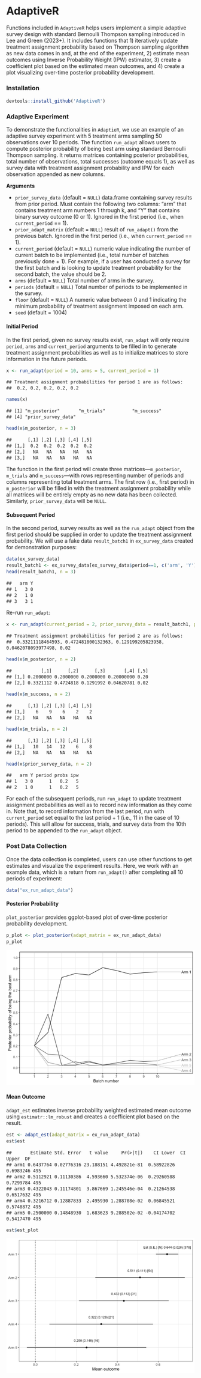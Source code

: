 AdaptiveR
================

Functions included in `AdaptiveR` helps users implement a simple
adaptive survey design with standard Bernoulli Thompson sampling
introduced in Lee and Green (2023+). It includes functions that 1)
iteratively update treatment assignment probability based on Thompson
sampling algorithm as new data comes in and, at the end of the
experiment, 2) estimate mean outcomes using Inverse Probability Weight
(IPW) estimator, 3) create a coefficient plot based on the estimated
mean outcomes, and 4) create a plot visualizing over-time posterior
probability development.

### Installation

``` r
devtools::install_github('AdaptiveR')
```

### Adaptive Experiment

To demonstrate the functionalities in `AdaptieR`, we use an example of
an adaptive survey experiment with 5 treatment arms sampling 50
observations over 10 periods. The function `run_adapt` allows users to
compute posterior probability of being best arm using standard Bernoulli
Thompson sampling. It returns matrices containing posterior
probabilities, total number of observations, total successes (outcome
equals 1), as well as survey data with treatment assignment probability
and IPW for each observation appended as new columns.

**Arguments**

- `prior_survey_data` (default = `NULL`) data.frame containing survey
  results from prior period. Must contain the following two columns:
  “arm” that contains treatment arm numbers 1 through k, and “Y” that
  contains binary survey outcome (0 or 1). Ignored in the first period
  (i.e., when `current_period` == 1).
- `prior_adapt_matrix` (default = `NULL`) result of `run_adapt()` from
  the previous batch. Ignored in the first period (i.e., when
  `current_period` == 1).
- `current_period` (default = `NULL`) numeric value indicating the
  number of current batch to be implemented (i.e., total number of
  batches previously done + 1). For example, if a user has conducted a
  survey for the first batch and is looking to update treatment
  probability for the second batch, the value should be 2.
- `arms` (default = `NULL`) Total number of arms in the survey.
- `periods` (default = `NULL`) Total number of periods to be implemented
  in the survey.
- `floor` (default = `NULL`) A numeric value between 0 and 1 indicating
  the minimum probability of treatment assignment imposed on each arm.
- `seed` (default = 1004)

#### Initial Period

In the first period, given no survey results exist, `run_adapt` will
only require `period`, `arms` and `current_period` arguments to be
filled in to generate treatment assignment probabilities as well as to
initialize matrices to store information in the future periods.

``` r
x <- run_adapt(period = 10, arms = 5, current_period = 1)
```

    ## Treatment assignment probabilities for period 1 are as follows:
    ##  0.2, 0.2, 0.2, 0.2, 0.2

``` r
names(x)
```

    ## [1] "m_posterior"       "m_trials"          "m_success"        
    ## [4] "prior_survey_data"

``` r
head(x$m_posterior, n = 3)
```

    ##      [,1] [,2] [,3] [,4] [,5]
    ## [1,]  0.2  0.2  0.2  0.2  0.2
    ## [2,]   NA   NA   NA   NA   NA
    ## [3,]   NA   NA   NA   NA   NA

The function in the first period will create three
matrices—`m_posterior`, `m_trials` and `m_success`—with rows
representing number of periods and columns representing total treatment
arms. The first row (i.e., first period) in `m_posterior` will be filled
in with the treatment assignment probability while all matrices will be
entirely empty as no new data has been collected. Similarly,
`prior_survey_data` will be `NULL`.

#### Subsequent Period

In the second period, survey results as well as the `run_adapt` object
from the first period should be supplied in order to update the
treatment assignment probability. We will use a fake data
`result_batch1` in `ex_survey_data` created for demonstration purposes:

``` r
data(ex_survey_data)
result_batch1 <- ex_survey_data[ex_survey_data$period==1, c('arm', 'Y')]
head(result_batch1, n = 3)
```

    ##   arm Y
    ## 1   3 0
    ## 2   1 0
    ## 3   3 1

Re-run `run_adapt`:

``` r
x <- run_adapt(current_period = 2, prior_survey_data = result_batch1, prior_adapt_matrix = x, floor = 0.02)
```

    ## Treatment assignment probabilities for period 2 are as follows:
    ##  0.33211118464593, 0.472481800132363, 0.129199205823958, 0.0462078093977498, 0.02

``` r
head(x$m_posterior, n = 2)
```

    ##           [,1]      [,2]      [,3]       [,4] [,5]
    ## [1,] 0.2000000 0.2000000 0.2000000 0.20000000 0.20
    ## [2,] 0.3321112 0.4724818 0.1291992 0.04620781 0.02

``` r
head(x$m_success, n = 2)
```

    ##      [,1] [,2] [,3] [,4] [,5]
    ## [1,]    6    9    6    2    2
    ## [2,]   NA   NA   NA   NA   NA

``` r
head(x$m_trials, n = 2)
```

    ##      [,1] [,2] [,3] [,4] [,5]
    ## [1,]   10   14   12    6    8
    ## [2,]   NA   NA   NA   NA   NA

``` r
head(x$prior_survey_data, n = 2)
```

    ##   arm Y period probs ipw
    ## 1   3 0      1   0.2   5
    ## 2   1 0      1   0.2   5

For each of the subsequent periods, run `run_adapt` to update treatment
assignment probabilities as well as to record new information as they
come in. Note that, to record information from the last period, run with
`current_period` set equal to the last period + 1 (i.e., 11 in the case
of 10 periods). This will allow for success, trials, and survey data
from the 10th period to be appended to the `run_adapt` object.

### Post Data Collection

Once the data collection is completed, users can use other functions to
get estimates and visualize the experiment results. Here, we work with
an example data, which is a return from `run_adapt()` after completing
all 10 periods of experiment:

``` r
data("ex_run_adapt_data")
```

#### Posterior Probability

`plot_posterior` provides ggplot-based plot of over-time posterior
probability development.

``` r
p_plot <- plot_posterior(adapt_matrix = ex_run_adapt_data)
p_plot
```

![](README_files/figure-gfm/unnamed-chunk-6-1.png)<!-- -->

#### Mean Outcome

`adapt_est` estimates inverse probability weighted estimated mean
outcome using `estimatr::lm_robust` and creates a coefficient plot based
on the result.

``` r
est <- adapt_est(adapt_matrix = ex_run_adapt_data)
est$est
```

    ##       Estimate Std. Error   t value     Pr(>|t|)    CI Lower  CI Upper  DF
    ## arm1 0.6437764 0.02776316 23.188151 4.492821e-81  0.58922826 0.6983246 495
    ## arm2 0.5112921 0.11130386  4.593660 5.532374e-06  0.29260588 0.7299784 495
    ## arm3 0.4322043 0.11174801  3.867669 1.245546e-04  0.21264538 0.6517632 495
    ## arm4 0.3216712 0.12887833  2.495930 1.288708e-02  0.06845521 0.5748872 495
    ## arm5 0.2500000 0.14848930  1.683623 9.288502e-02 -0.04174702 0.5417470 495

``` r
est$est_plot
```

![](README_files/figure-gfm/unnamed-chunk-7-1.png)<!-- -->
